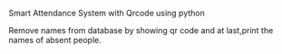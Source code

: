 Smart Attendance System with Qrcode using python

Remove names from database by showing qr code and at last,print the names of absent people.
